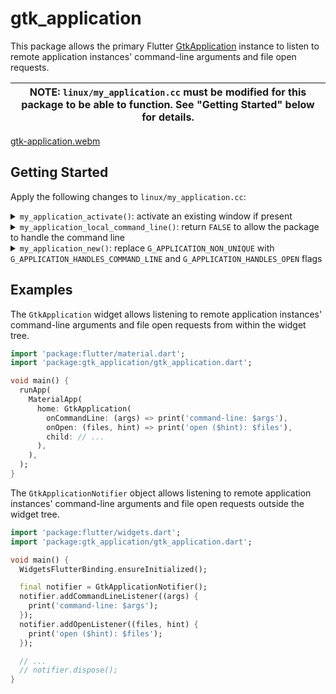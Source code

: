 # gtk_application

This package allows the primary Flutter [GtkApplication](https://developer.gnome.org/documentation/tutorials/application.html)
instance to listen to remote application instances' command-line arguments and
file open requests.

| **NOTE:** `linux/my_application.cc` must be modified for this package to be able to function. See "Getting Started" below for details. |
| --- |

[gtk-application.webm](https://user-images.githubusercontent.com/140617/194487627-093236b4-ee1a-4b05-82e7-72024b997cd1.webm)

## Getting Started

Apply the following changes to `linux/my_application.cc`:

<details><summary><code>my_application_activate()</code>: activate an existing window if present</summary>

```diff
diff --git a/example/linux/my_application.cc b/example/linux/my_application.cc
index 5cd43c6..94e7215 100644
--- a/linux/my_application.cc
+++ b/linux/my_application.cc
@@ -20,6 +20,12 @@ static void my_application_activate(GApplication* application) {
   GtkWindow* window =
       GTK_WINDOW(gtk_application_window_new(GTK_APPLICATION(application)));
 
+  GList* windows = gtk_application_get_windows(GTK_APPLICATION(application));
+  if (windows) {
+    gtk_window_present(GTK_WINDOW(windows->data));
+    return;
+  }
+
   // Use a header bar when running in GNOME as this is the common style used
   // by applications and is the setup most users will be using (e.g. Ubuntu
   // desktop).
```
</details>

<details><summary><code>my_application_local_command_line()</code>: return <code>FALSE</code> to allow the package to handle the command line</summary>

```diff
--- a/linux/my_application.cc
+++ b/linux/my_application.cc
@@ -81,7 +81,7 @@ static gboolean my_application_local_command_line(GApplication* application,
   g_application_activate(application);
   *exit_status = 0;
 
-  return TRUE;
+  return FALSE;
 }
 
 // Implements GObject::dispose.

```
</details>


<details><summary><code>my_application_new()</code>: replace <code>G_APPLICATION_NON_UNIQUE</code> with <code>G_APPLICATION_HANDLES_COMMAND_LINE</code> and <code>G_APPLICATION_HANDLES_OPEN</code> flags</summary>

```diff
--- a/linux/my_application.cc
+++ b/linux/my_application.cc
@@ -101,7 +101,8 @@ static void my_application_class_init(MyApplicationClass* klass) {
 static void my_application_init(MyApplication* self) {}
 
 MyApplication* my_application_new() {
-  return MY_APPLICATION(g_object_new(my_application_get_type(),
-                                     "application-id", APPLICATION_ID, "flags",
-                                     G_APPLICATION_NON_UNIQUE, nullptr));
+  return MY_APPLICATION(g_object_new(
+      my_application_get_type(), "application-id", APPLICATION_ID, "flags",
+      G_APPLICATION_HANDLES_COMMAND_LINE | G_APPLICATION_HANDLES_OPEN,
+      nullptr));
 }
```
</details>


## Examples

The `GtkApplication` widget allows listening to remote application instances'
command-line arguments and file open requests from within the widget tree.

```dart
import 'package:flutter/material.dart';
import 'package:gtk_application/gtk_application.dart';

void main() {
  runApp(
    MaterialApp(
      home: GtkApplication(
        onCommandLine: (args) => print('command-line: $args'),
        onOpen: (files, hint) => print('open ($hint): $files'),
        child: // ...
      ),
    ),
  );
}
```

The `GtkApplicationNotifier` object allows listening to remote application
instances' command-line arguments and file open requests outside the widget
tree.

```dart
import 'package:flutter/widgets.dart';
import 'package:gtk_application/gtk_application.dart';

void main() {
  WidgetsFlutterBinding.ensureInitialized();

  final notifier = GtkApplicationNotifier();
  notifier.addCommandLineListener((args) {
    print('command-line: $args');
  });
  notifier.addOpenListener((files, hint) {
    print('open ($hint): $files');
  });

  // ...
  // notifier.dispose();
}
```

